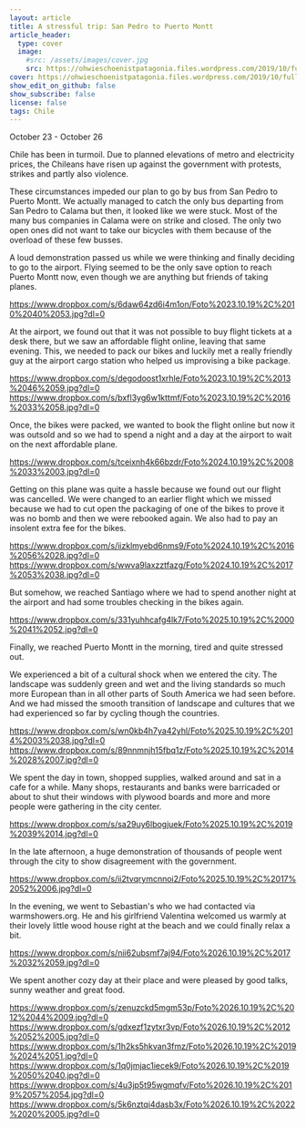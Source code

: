 ```yaml
---
layout: article
title: A stressful trip: San Pedro to Puerto Montt
article_header:
  type: cover
  image:
    #src: /assets/images/cover.jpg
    src: https://ohwieschoenistpatagonia.files.wordpress.com/2019/10/fullsizerender_ezy-watermark_26-10-2019_06-52-48pm.jpg
cover: https://ohwieschoenistpatagonia.files.wordpress.com/2019/10/fullsizerender_ezy-watermark_26-10-2019_06-52-48pm.jpg
show_edit_on_github: false
show_subscribe: false
license: false
tags: Chile
---
```


October 23 - October 26

Chile has been in turmoil. Due to planned elevations of metro and electricity prices, the Chileans have risen up against the government with protests, strikes and partly also violence.

<!--more-->

These circumstances impeded our plan to go by bus from San Pedro to Puerto Montt. We actually managed to catch the only bus departing from San Pedro to Calama but then, it looked like we were stuck. Most of the many bus companies in Calama were on strike and closed. The only two open ones did not want to take our bicycles with them because of the overload of these few busses.

A loud demonstration passed us while we were thinking and finally deciding to go to the airport. Flying seemed to be the only save option to reach Puerto Montt now, even though we are anything but friends of taking planes.

https://www.dropbox.com/s/6daw64zd6i4m1on/Foto%2023.10.19%2C%2010%2040%2053.jpg?dl=0

At the airport, we found out that it was not possible to buy flight tickets at a desk there, but we saw an affordable flight online, leaving that same evening. This, we needed to pack our bikes and luckily met a really friendly guy at the airport cargo station who helped us improvising a bike package.

https://www.dropbox.com/s/degodoost1xrhle/Foto%2023.10.19%2C%2013%2046%2059.jpg?dl=0
https://www.dropbox.com/s/bxfl3yg6w1kttmf/Foto%2023.10.19%2C%2016%2033%2058.jpg?dl=0

Once, the bikes were packed, we wanted to book the flight online but now it was outsold and so we had to spend a night and a day at the airport to wait on the next affordable plane.

https://www.dropbox.com/s/tceixnh4k66bzdr/Foto%2024.10.19%2C%2008%2033%2003.jpg?dl=0

Getting on this plane was quite a hassle because we found out our flight was cancelled. We were changed to an earlier flight which we missed because we had to cut open the packaging of one of the bikes to prove it was no bomb and then we were rebooked again. We also had to pay an insolent extra fee for the bikes.

https://www.dropbox.com/s/iizklmyebd6nms9/Foto%2024.10.19%2C%2016%2056%2028.jpg?dl=0
https://www.dropbox.com/s/wwva9laxzztfazg/Foto%2024.10.19%2C%2017%2053%2038.jpg?dl=0

But somehow, we reached Santiago where we had to spend another night at the airport and had some troubles checking in the bikes again.

https://www.dropbox.com/s/331yuhhcafg4lk7/Foto%2025.10.19%2C%2000%2041%2052.jpg?dl=0

Finally, we reached Puerto Montt in the morning, tired and quite stressed out.

We experienced a bit of a cultural shock when we entered the city. The landscape was suddenly green and wet and the living standards so much more European than in all other parts of South America we had seen before. And we had missed the smooth transition of landscape and cultures that we had experienced so far by cycling though the countries.

https://www.dropbox.com/s/wn0kb4h7ya42yhl/Foto%2025.10.19%2C%2014%2003%2038.jpg?dl=0
https://www.dropbox.com/s/89nnmnjh15fbq1z/Foto%2025.10.19%2C%2014%2028%2007.jpg?dl=0

We spent the day in town, shopped supplies, walked around and sat in a cafe for a while. Many shops, restaurants and banks were barricaded or about to shut their windows with plywood boards and more and more people were gathering in the city center.

https://www.dropbox.com/s/sa29uy6lbogjuek/Foto%2025.10.19%2C%2019%2039%2014.jpg?dl=0

In the late afternoon, a huge demonstration of thousands of people went through the city to show disagreement with the government.

https://www.dropbox.com/s/ii2tvqrymcnnoi2/Foto%2025.10.19%2C%2017%2052%2006.jpg?dl=0

In the evening, we went to Sebastian's who we had contacted via warmshowers.org. He and his girlfriend Valentina welcomed us warmly at their lovely little wood house right at the beach and we could finally relax a bit.

https://www.dropbox.com/s/nii62ubsmf7aj94/Foto%2026.10.19%2C%2017%2032%2059.jpg?dl=0

We spent another cozy day at their place and were pleased by good talks, sunny weather and great food.

https://www.dropbox.com/s/zenuzckd5mgm53p/Foto%2026.10.19%2C%2012%2044%2009.jpg?dl=0
https://www.dropbox.com/s/gdxezf1zytxr3vp/Foto%2026.10.19%2C%2012%2052%2005.jpg?dl=0
https://www.dropbox.com/s/1h2ks5hkvan3fmz/Foto%2026.10.19%2C%2019%2024%2051.jpg?dl=0
https://www.dropbox.com/s/1q0jmjac1iecek9/Foto%2026.10.19%2C%2019%2050%2040.jpg?dl=0
https://www.dropbox.com/s/4u3jp5t95wgmqfv/Foto%2026.10.19%2C%2019%2057%2054.jpg?dl=0
https://www.dropbox.com/s/5k6nztqi4dasb3x/Foto%2026.10.19%2C%2022%2020%2005.jpg?dl=0
